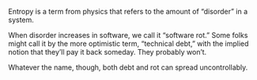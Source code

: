 Entropy is a term from physics that refers to the amount of “disorder” in a system.

When disorder increases in software, we call it “software rot.” Some
folks might call it by the more optimistic term, “technical debt,” with the implied notion that they’ll
pay it back someday. They probably won’t.

Whatever the name, though, both debt and rot can spread uncontrollably.